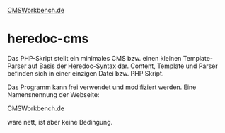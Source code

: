 [CMSWorkbench.de](https://www.cmsworkbench.de/heredoc-parser-und-mini-cms-mit-php)

# heredoc-cms

Das PHP-Skript stellt ein minimales CMS bzw. einen kleinen Template-Parser auf Basis der Heredoc-Syntax dar. Content, Template und Parser befinden sich in einer einzigen Datei bzw. PHP Skript.

Das Programm kann frei verwendet und modifiziert werden. Eine Namensnennung der Webseite:

CMSWorkbench.de

wäre nett, ist aber keine Bedingung.
